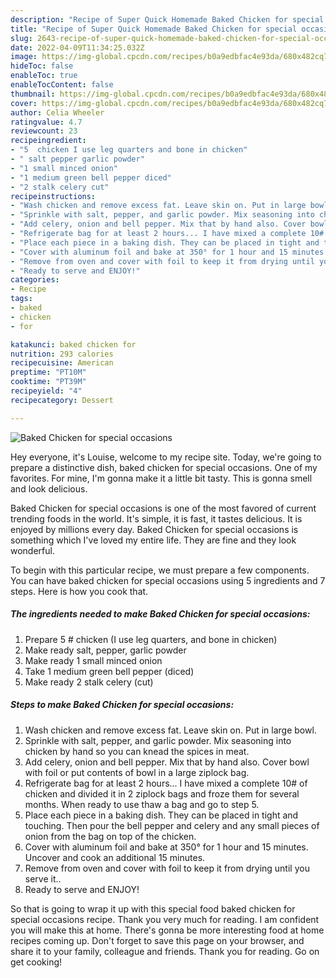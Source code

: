 ```yaml
---
description: "Recipe of Super Quick Homemade Baked Chicken for special occasions"
title: "Recipe of Super Quick Homemade Baked Chicken for special occasions"
slug: 2643-recipe-of-super-quick-homemade-baked-chicken-for-special-occasions
date: 2022-04-09T11:34:25.032Z
image: https://img-global.cpcdn.com/recipes/b0a9edbfac4e93da/680x482cq70/baked-chicken-for-special-occasions-recipe-main-photo.jpg
hideToc: false
enableToc: true
enableTocContent: false
thumbnail: https://img-global.cpcdn.com/recipes/b0a9edbfac4e93da/680x482cq70/baked-chicken-for-special-occasions-recipe-main-photo.jpg
cover: https://img-global.cpcdn.com/recipes/b0a9edbfac4e93da/680x482cq70/baked-chicken-for-special-occasions-recipe-main-photo.jpg
author: Celia Wheeler
ratingvalue: 4.7
reviewcount: 23
recipeingredient:
- "5  chicken I use leg quarters and bone in chicken"
- " salt pepper garlic powder"
- "1 small minced onion"
- "1 medium green bell pepper diced"
- "2 stalk celery cut"
recipeinstructions:
- "Wash chicken and remove excess fat. Leave skin on. Put in large bowl."
- "Sprinkle with salt, pepper, and garlic powder. Mix seasoning into chicken by hand so you can knead the spices in meat."
- "Add celery, onion and bell pepper. Mix that by hand also. Cover bowl with foil or put contents of bowl in a large ziplock bag."
- "Refrigerate bag for at least 2 hours... I have mixed a complete 10# of chicken and divided it in 2 ziplock bags and froze them for several months. When ready to use thaw a bag and go to step 5."
- "Place each piece in a baking dish. They can be placed in tight and touching. Then pour the bell pepper and celery and any small pieces of onion from the bag on top of the chicken."
- "Cover with aluminum foil and bake at 350° for 1 hour and 15 minutes. Uncover and cook an additional 15 minutes."
- "Remove from oven and cover with foil to keep it from drying until you serve it.."
- "Ready to serve and ENJOY!"
categories:
- Recipe
tags:
- baked
- chicken
- for

katakunci: baked chicken for 
nutrition: 293 calories
recipecuisine: American
preptime: "PT10M"
cooktime: "PT39M"
recipeyield: "4"
recipecategory: Dessert

---
```



![Baked Chicken for special occasions](https://img-global.cpcdn.com/recipes/b0a9edbfac4e93da/680x482cq70/baked-chicken-for-special-occasions-recipe-main-photo.jpg)

Hey everyone, it's Louise, welcome to my recipe site. Today, we're going to prepare a distinctive dish, baked chicken for special occasions. One of my favorites. For mine, I'm gonna make it a little bit tasty. This is gonna smell and look delicious.

Baked Chicken for special occasions is one of the most favored of current trending foods in the world. It's simple, it is fast, it tastes delicious. It is enjoyed by millions every day. Baked Chicken for special occasions is something which I've loved my entire life. They are fine and they look wonderful.




To begin with this particular recipe, we must prepare a few components. You can have baked chicken for special occasions using 5 ingredients and 7 steps. Here is how you cook that.

<!--inarticleads1-->

##### The ingredients needed to make Baked Chicken for special occasions:

1. Prepare 5 # chicken (I use leg quarters, and bone in chicken)
1. Make ready  salt, pepper, garlic powder
1. Make ready 1 small minced onion
1. Take 1 medium green bell pepper (diced)
1. Make ready 2 stalk celery (cut)




<!--inarticleads2-->

##### Steps to make Baked Chicken for special occasions:

1. Wash chicken and remove excess fat. Leave skin on. Put in large bowl.
1. Sprinkle with salt, pepper, and garlic powder. Mix seasoning into chicken by hand so you can knead the spices in meat.
1. Add celery, onion and bell pepper. Mix that by hand also. Cover bowl with foil or put contents of bowl in a large ziplock bag.
1. Refrigerate bag for at least 2 hours... I have mixed a complete 10# of chicken and divided it in 2 ziplock bags and froze them for several months. When ready to use thaw a bag and go to step 5.
1. Place each piece in a baking dish. They can be placed in tight and touching. Then pour the bell pepper and celery and any small pieces of onion from the bag on top of the chicken.
1. Cover with aluminum foil and bake at 350° for 1 hour and 15 minutes. Uncover and cook an additional 15 minutes.
1. Remove from oven and cover with foil to keep it from drying until you serve it..
1. Ready to serve and ENJOY!



So that is going to wrap it up with this special food baked chicken for special occasions recipe. Thank you very much for reading. I am confident you will make this at home. There's gonna be more interesting food at home recipes coming up. Don't forget to save this page on your browser, and share it to your family, colleague and friends. Thank you for reading. Go on get cooking!
